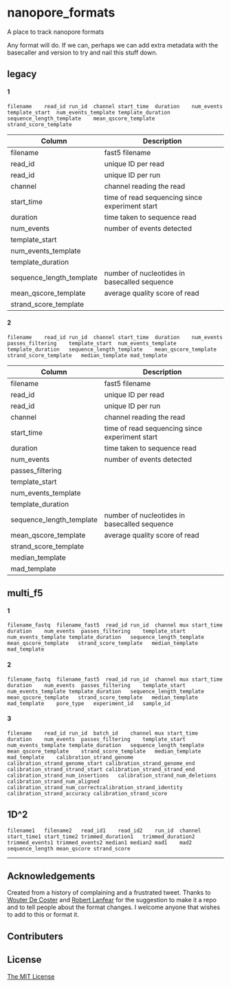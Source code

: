 # nanopore_formats
A place to track nanopore formats

Any format will do. If we can, perhaps we can add extra metadata with the basecaller and version to try and nail this stuff down.


## legacy

#### 1
    filename	read_id	run_id	channel	start_time	duration	num_events	template_start	num_events_template	template_duration	sequence_length_template	mean_qscore_template	strand_score_template


| Column   | **Description** |
| ------------- | ------------- |
| filename | fast5 filename |
| read_id | unique ID per read |
| read_id | unique ID per run |
| channel | channel reading the read |
| start_time | time of read sequencing since experiment start |
| duration | time taken to sequence read |
| num_events | number of events detected |
| template_start |  |
| num_events_template |  |
| template_duration |  |
| sequence_length_template | number of nucleotides in basecalled sequence |
| mean_qscore_template | average quality score of read |
| strand_score_template | |

#### 2
    filename	read_id	run_id	channel	start_time	duration	num_events	passes_filtering	template_start	num_events_template	template_duration	sequence_length_template	mean_qscore_template	strand_score_template	median_template	mad_template

| Column   | **Description** |
| ------------- | ------------- |
| filename | fast5 filename |
| read_id | unique ID per read |
| read_id | unique ID per run |
| channel | channel reading the read |
| start_time | time of read sequencing since experiment start |
| duration | time taken to sequence read |
| num_events | number of events detected |
| passes_filtering |  |
| template_start |  |
| num_events_template |  |
| template_duration |  |
| sequence_length_template | number of nucleotides in basecalled sequence |
| mean_qscore_template | average quality score of read |
| strand_score_template | |
| median_template |   |
| mad_template |  |

## multi_f5



#### 1
    filename_fastq	filename_fast5	read_id	run_id	channel	mux	start_time	duration	num_events	passes_filtering	template_start	num_events_template	template_duration	sequence_length_template mean_qscore_template	strand_score_template	median_template	mad_template


#### 2
    filename_fastq	filename_fast5	read_id	run_id	channel	mux	start_time	duration	num_events	passes_filtering	template_start	num_events_template	template_duration	sequence_length_template mean_qscore_template	strand_score_template	median_template	mad_template	pore_type	experiment_id	sample_id

#### 3
    filename	read_id	run_id	batch_id	channel	mux	start_time	duration	num_events	passes_filtering	template_start	num_events_template	template_duration	sequence_length_template	mean_qscore_template	strand_score_template	median_template	mad_template	calibration_strand_genome	calibration_strand_genome_start	calibration_strand_genome_end	calibration_strand_strand_start	calibration_strand_strand_end	calibration_strand_num_insertions	calibration_strand_num_deletions	calibration_strand_num_aligned	calibration_strand_num_correctcalibration_strand_identity	calibration_strand_accuracy	calibration_strand_score


## 1D^2

    filename1	filename2	read_id1	read_id2	run_id	channel	start_time1	start_time2	trimmed_duration1	trimmed_duration2	trimmed_events1	trimmed_events2	median1	median2	mad1	mad2	sequence_length	mean_qscore	strand_score


---

## Acknowledgements

Created from a history of complaining and a frustrated tweet. Thanks to [Wouter De Coster](https://twitter.com/wouter_decoster) and [Robert Lanfear](https://twitter.com/RobLanfear) for the suggestion to make it a repo and to  tell people about the format changes. I welcome anyone that wishes to add to this or format it.

## Contributers



## License

[The MIT License](https://opensource.org/licenses/MIT)
